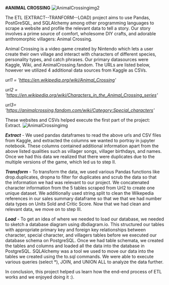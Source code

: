 **#ANIMAL CROSSING**
![AnimalCrossingimg2](https://vignette.wikia.nocookie.net/animalcrossing/images/4/4c/Poncho_NewLeaf_Official.png/revision/latest?cb=20130721204234)

The ETL (EXTRACT--TRANFORM--LOAD) project aims to use Pandas, PostGreSQL, and SQLAlchemy among other programming languages to scrape a website and profile the relevant data to tell a story. Our story involves a prime source of comfort, wholesome DIY crafts, and adorable anthromorphic villagers: Animal Crossing.  

Animal Crossing is a video game created by Nintendo which lets a user create their own village and interact with characters of different species, personality types, and catch phrases. Our primary datasources were Kaggle, Wiki, and AnimalCrossing.fandom. The URLs are listed below, however we utilized 4 additional data sources from Kaggle as CSVs.  

*url1 = 'https://en.wikipedia.org/wiki/Animal_Crossing'*

*url2 = 'https://en.wikipedia.org/wiki/Characters_in_the_Animal_Crossing_series'*

*url3=  'https://animalcrossing.fandom.com/wiki/Category:Special_characters'*

These websites and CSVs helped execute the first part of the project: Extract.
![AnimalCrossingimg](https://media.wired.com/photos/5e8cebbda231050008136013/master/w_2560%2Cc_limit/animal-crossing-history-wired.jpg)

***Extract*** - We used pandas dataframes to read the above urls and CSV files from Kaggle, and extracted the columns we wanted to portray in jupyter notebook. These columns contained additional information apart from the above listed qualities such as villager songs, villager birthdays, and names. Once we had this data we realized that there were duplicates due to the multiple versions of the game, which led us to step II. 

***Transform*** - To transform the data, we used various Pandas functions like drop.duplicates, dropna to filter for duplicates and scrub the data so that the information we had was relevant to our project. We concatenated character information from the 5 tables scraped from Url2 to create one unique dataset. We additionally used string.split to clean the Wikepedia references in our sales summary dataframe so that we that we had number data types on Units Sold and Critic Score. Now that we had clean and relevant data, we move on to step III.

***Load*** - To get an idea of where we needed to load our database, we needed to sketch a database diagram using dbdiagram.io. This structured our tables with appropriate primary key and foreign key relationships between character, special character, and villagers tables before we executed our database schema on PostgreSQL. Once we had table schemata, we created the tables and columns and loaded all the data into the database in PostgreSQL. SQLAlchemy was a tool we used to move our data into the tables we created using the to.sql commands. We were able to execute various queries (select *), JOIN, and UNION ALL to analyze the data further. 

In conclusion, this project helped us learn how the end-end process of ETL works and we enjoyed doing it :). 
